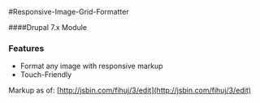 #Responsive-Image-Grid-Formatter

####Drupal 7.x Module

### Features
* Format any image with responsive markup
* Touch-Friendly

Markup as of: [http://jsbin.com/fihuj/3/edit](http://jsbin.com/fihuj/3/edit)